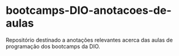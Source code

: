# bootcamps-DIO-anotacoes-de-aulas
Repositório destinado a anotações relevantes acerca das aulas de programação dos bootcamps da DIO.
